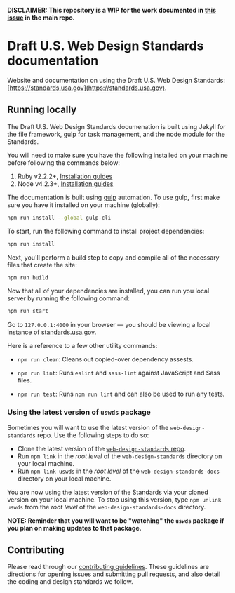 **DISCLAIMER: This repository is a WIP for the work documented in [this issue](https://github.com/18F/web-design-standards/issues/1343) in the main repo.**

# Draft U.S. Web Design Standards documentation

Website and documentation on using the Draft U.S. Web Design Standards: [https://standards.usa.gov](https://standards.usa.gov).

## Running locally

The Draft U.S. Web Design Standards documenation is built using Jekyll for the file framework, gulp for task management, and the node module for the Standards.

You will need to make sure you have the following installed on your machine before following the commands below:

1. Ruby v2.2.2+, [Installation guides](https://www.ruby-lang.org/en/documentation/installation/)
1. Node v4.2.3+, [Installation guides](https://nodejs.org/en/download/)

The documentation is built using [gulp](http://gulpjs.com/) automation. To use gulp, first make sure you have it installed on your machine (globally):

```sh
npm run install --global gulp-cli
```

To start, run the following command to install project dependencies:

```sh
npm run install
```

Next, you'll perform a build step to copy and compile all of the necessary files that create the site:

```sh
npm run build
```

Now that all of your dependencies are installed, you can run you local server by running the following command:

```sh
npm run start
```

Go to `127.0.0.1:4000` in your browser — you should be viewing a local instance of [standards.usa.gov](https://standards.usa.gov).

Here is a reference to a few other utility commands:

- `npm run clean`: Cleans out copied-over dependency assests.

- `npm run lint`: Runs `eslint` and `sass-lint` against JavaScript and Sass files.

- `npm run test`: Runs `npm run lint` and can also be used to run any tests.

### Using the latest version of `uswds` package

Sometimes you will want to use the latest version of the `web-design-standards` repo. Use the following steps to do so:

- Clone the latest version of the [`web-design-standards` repo](https://github.com/18F/web-design-standards/tree/staging).
- Run `npm link` in the _root level_ of the `web-design-standards` directory on your local machine.
- Run `npm link uswds` in the _root level_ of the `web-design-standards-docs` directory on your local machine.

You are now using the latest version of the Standards via your cloned version on your local machine. To stop using this version, type `npm unlink uswds` from the _root level_ of the `web-design-standards-docs` directory.

**NOTE: Reminder that you will want to be "watching" the `uswds` package if you plan on making updates to that package.**

## Contributing

Please read through our [contributing guidelines](CONTRIBUTING.md). These guidelines are directions for opening issues and submitting pull requests, and also detail the coding and design standards we follow.
